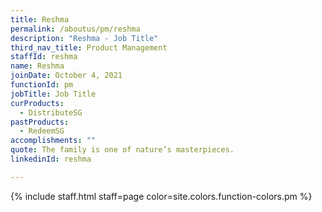 ```yaml
---
title: Reshma
permalink: /aboutus/pm/reshma
description: "Reshma - Job Title"
third_nav_title: Product Management
staffId: reshma
name: Reshma
joinDate: October 4, 2021
functionId: pm
jobTitle: Job Title
curProducts:
  - DistributeSG
pastProducts:
  - RedeemSG
accomplishments: ""
quote: The family is one of nature’s masterpieces.
linkedinId: reshma

---
```


{% include staff.html staff=page color=site.colors.function-colors.pm %}
